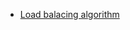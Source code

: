 - [Load balacing algorithm](https://community.f5.com/t5/technical-articles/intro-to-load-balancing-for-developers-the-algorithms/ta-p/273759)